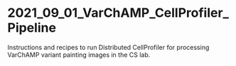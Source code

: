 # 2021_09_01_VarChAMP_CellProfiler_Pipeline
Instructions and recipes to run Distributed CellProfiler for processing VarChAMP variant painting images in the CS lab.
